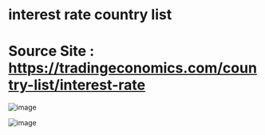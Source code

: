 # interest rate country list 

# Source Site : https://tradingeconomics.com/country-list/interest-rate


![image](https://user-images.githubusercontent.com/16664425/185635447-55baacc0-2677-4576-b63c-20d100d4f277.png)

![image](https://user-images.githubusercontent.com/16664425/185635346-70de6165-94ce-4ab6-94c5-f1a0c512fd27.png)


